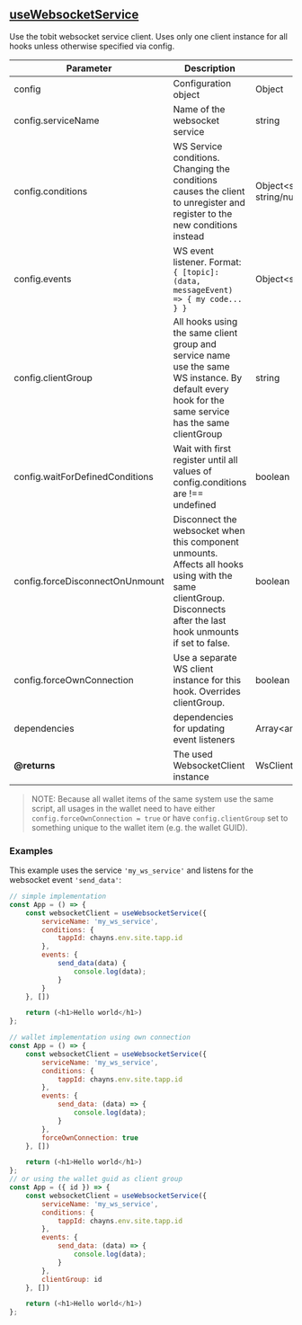 ## [useWebsocketService](src/hooks/useWebsocketService.ts)
Use the tobit websocket service client.
Uses only one client instance for all hooks unless otherwise specified via config.

| Parameter | Description | Type | Default/required |
|------|--------------|-----------|-------------|
|config| Configuration object | Object | required |
|config.serviceName | Name of the websocket service | string | required |
|config.conditions | WS Service conditions. Changing the conditions causes the client to unregister and register to the new conditions instead | Object<string, string/number/boolean> | required |
|config.events | WS event listener. Format: <br>`{ [topic]: (data, messageEvent) => { my code... } }` | Object<string,function> | required|
|config.clientGroup | All hooks using the same client group and service name use the same WS instance. By default every hook for the same service has the same clientGroup | string | `''` |
|config.waitForDefinedConditions | Wait with first register until all values of config.conditions are !== undefined | boolean | `true`|
|config.forceDisconnectOnUnmount | Disconnect the websocket when this component unmounts. Affects all hooks using with the same clientGroup. Disconnects after the last hook unmounts if set to false. | boolean | false |
|config.forceOwnConnection | Use a separate WS client instance for this hook. Overrides clientGroup. | boolean | `false` (`true` if in Wallet) |
|dependencies | dependencies for updating event listeners | Array\<any> | [] |
| **@returns** | The used WebsocketClient instance | WsClient | |

> NOTE: Because all wallet items of the same system use the same script, all usages in the wallet need to have either `config.forceOwnConnection = true` or have `config.clientGroup` set to something unique to the wallet item (e.g. the wallet GUID).

### Examples

This example uses the service `'my_ws_service'` and listens for the websocket event `'send_data'`:

```javascript
// simple implementation
const App = () => {
    const websocketClient = useWebsocketService({
        serviceName: 'my_ws_service',
        conditions: {
            tappId: chayns.env.site.tapp.id
        },
        events: {
            send_data(data) {
                console.log(data);
            }
        }
    }, [])

    return (<h1>Hello world</h1>)
};

// wallet implementation using own connection
const App = () => {
    const websocketClient = useWebsocketService({
        serviceName: 'my_ws_service',
        conditions: {
            tappId: chayns.env.site.tapp.id
        },
        events: {
            send_data: (data) => {
                console.log(data);
            }
        },
        forceOwnConnection: true
    }, [])

    return (<h1>Hello world</h1>)
};
// or using the wallet guid as client group
const App = ({ id }) => {
    const websocketClient = useWebsocketService({
        serviceName: 'my_ws_service',
        conditions: {
            tappId: chayns.env.site.tapp.id
        },
        events: {
            send_data: (data) => {
                console.log(data);
            }
        },
        clientGroup: id
    }, [])

    return (<h1>Hello world</h1>)
};
```

